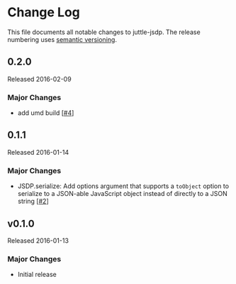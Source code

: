 # Change Log
This file documents all notable changes to juttle-jsdp. The release numbering uses [semantic versioning](http://semver.org).


## 0.2.0
Released 2016-02-09

### Major Changes
- add umd build [[#4](https://github.com/juttle/juttle-jsdp/pull/4)]

## 0.1.1
Released 2016-01-14

### Major Changes
- JSDP.serialize: Add options argument that supports a `toObject` option to serialize to a JSON-able JavaScript object instead of directly to a JSON string [[#2](https://github.com/juttle/juttle-jsdp/pull/2)]


## v0.1.0
Released 2016-01-13

### Major Changes
- Initial release
